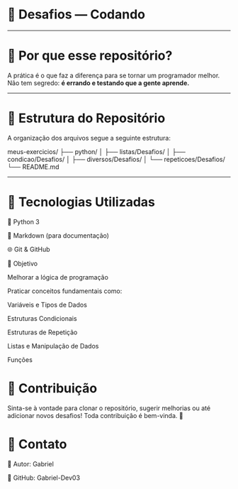 # 📘 Desafios — Codando

---

# 📌 Por que esse repositório?

A prática é o que faz a diferença para se tornar um programador melhor.  
Não tem segredo: **é errando e testando que a gente aprende.**

---

# 📂 Estrutura do Repositório

A organização dos arquivos segue a seguinte estrutura:

meus-exercicios/
├── python/
│   ├── listas/Desafios/
│   ├── condicao/Desafios/
│   ├── diversos/Desafios/
│   └── repeticoes/Desafios/
└── README.md

---

# 🚀 Tecnologias Utilizadas

🐍 Python 3

📝 Markdown (para documentação)

🌐 Git & GitHub

🎯 Objetivo

Melhorar a lógica de programação

Praticar conceitos fundamentais como:

Variáveis e Tipos de Dados

Estruturas Condicionais

Estruturas de Repetição

Listas e Manipulação de Dados

Funções

# 🤝 Contribuição

Sinta-se à vontade para clonar o repositório, sugerir melhorias ou até adicionar novos desafios!
Toda contribuição é bem-vinda. 🚀

# 🎁 Contato

👤 Autor: Gabriel

📌 GitHub: Gabriel-Dev03
